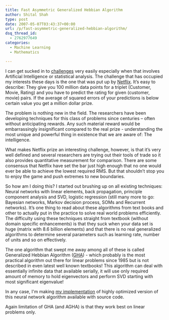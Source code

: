 ```yaml
---
title: Fast Asymmetric Generalized Hebbian Algorithm
author: Shital Shah
type: post
date: 2007-05-07T03:43:37+00:00
url: /p/fast-asymmetric-generalized-hebbian-algorithm/
dsq_thread_id:
  - 2762977649
categories:
  - Machine Learning
  - Mathematics

---
```

I can get sucked in to [challenges][1] very easily especially when that involves Artificial Intelligence or statistical analysis. The challenge that has occupied my interests these days is the one that was put up by [Netflix][2]. It’s easy to describe: They give you 100 million data points for a triplet (Customer, Movie, Rating) and you have to predict the rating for given (customer, movie) pairs. If the average of squared errors of your predictions is below certain value you get a million dollar prize.

The problem is nothing new in the field. The researchers have been developing techniques for this class of problems since centuries – often without anticipating rewards. Any such material reward would be embarrassingly insignificant compared to the real prize - understanding the most unique and powerful thing in existence that we are aware of: The intelligence.

What makes Netflix prize an interesting challenge, however, is that it’s very well defined and several researchers are trying out their tools of trade so it also provides quantitative measurement for comparison. There are some consensus that Netflix have set the bar just high enough that no one would ever be able to achieve the lowest required RMS. But that shouldn’t stop you to enjoy the game and push extremes to new boundaries.

So how am I doing this? I started out brushing up on all existing techniques: Neural networks with linear elements, back propagation, principle component analysis and SVD, logistic regression (still many more to go: Bayesian networks, Markov decision process, SOMs and Recurrent networks). It’s one thing to read about these algorithms from text books and other to actually put in the practice to solve real world problems efficiently. The difficulty using these techniques straight from textbook (without domain specific enhancements) is that they suck when your data set is huge (matrix with 8.6 billion elements) and that there is no real generalized algorithms to determine several parameters such as learning rate, number of units and so on effectively.

The one algorithm that swept me away among all of these is called Generalized Hebbian Algorithm ([GHA][3]) - which probably is the most practical algorithm out there for linear problems since 1985 but is not described in even latest well known textbooks! This algorithm can deal with essentially infinite data that available serially, it will use only required amount of memory to hold eigenvectors and perform SVD starting with most significant eigenvalue!

In any case, I'm making [my implementation][4] of highly optimized version of this neural network algorithm available with source code.

Again limitation of GHA (and AGHA) is that they work best on linear problems only.

 [1]: http://www.a-i.com/show_tree.asp?id=76&level=2&root=75
 [2]: http://netflixprize.com/
 [3]: http://www.dcs.shef.ac.uk/~genevieve/gorrell_thesis.pdf
 [4]: https://github.com/sytelus/AGHA